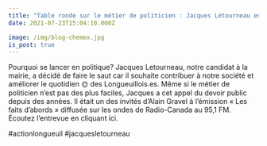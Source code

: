 ```yaml
---
title: "Table ronde sur le métier de politicien : Jacques Létourneau en parle avec Alain Gravel à son émission Les faits d’abords"
date: 2021-07-23T15:04:10.000Z

image: /img/blog-chemex.jpg
is_post: true
---
```


Pourquoi se lancer en politique? Jacques Letourneau, notre candidat à la mairie, a décidé de faire le saut car il souhaite contribuer à notre société et améliorer le quotidien 🌞 des Longueuillois.es. Même si le métier de politicien n’est pas des plus faciles, Jacques a cet appel du devoir public depuis des années. Il était un des invités d’Alain Gravel à l’émission « Les faits d’abords » diffusée sur les ondes de Radio-Canada au 95,1 FM. Écoutez l’entrevue en cliquant ici.

#actionlongueuil #jacquesletourneau